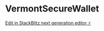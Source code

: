 # VermontSecureWallet

[Edit in StackBlitz next generation editor ⚡️](https://stackblitz.com/~/github.com/sp1r0-vtsc/VermontSecureWallet)